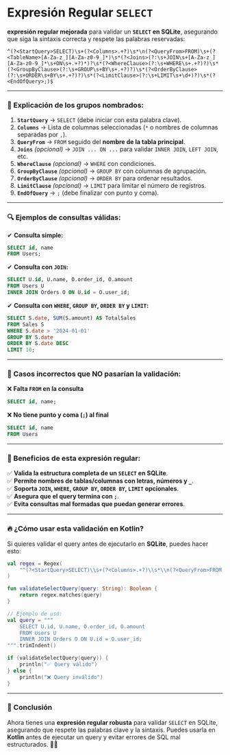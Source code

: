 # Expresión Regular `SELECT`
**expresión regular mejorada** para validar un **`SELECT` en SQLite**, asegurando que siga la sintaxis correcta y respete las palabras reservadas:

```regex
^(?<StartQuery>SELECT)\s+(?<Columns>.+?)\s*\n(?<QueryFrom>FROM)\s+(?<TableName>[A-Za-z_][A-Za-z0-9_]*)\s*(?<Joins>(?:\s+JOIN\s+[A-Za-z_][A-Za-z0-9_]*\s+ON\s+.+?)*)?\s*(?<WhereClause>(?:\s+WHERE\s+.+?)?)\s*(?<GroupByClause>(?:\s+GROUP\s+BY\s+.+?)?)\s*(?<OrderByClause>(?:\s+ORDER\s+BY\s+.+?)?)\s*(?<LimitClause>(?:\s+LIMIT\s+\d+)?)\s*(?<EndOfQuery>;)$

```

----------

### **📌 Explicación de los grupos nombrados:**

1.  **`StartQuery`** → `SELECT` (debe iniciar con esta palabra clave).
2.  **`Columns`** → Lista de columnas seleccionadas (`*` o nombres de columnas separadas por `,`).
3.  **`QueryFrom`** → `FROM` seguido del **nombre de la tabla principal**.
4.  **`Joins`** _(opcional)_ → `JOIN ... ON ...` para validar `INNER JOIN`, `LEFT JOIN`, etc.
5.  **`WhereClause`** _(opcional)_ → `WHERE` con condiciones.
6.  **`GroupByClause`** _(opcional)_ → `GROUP BY` con columnas de agrupación.
7.  **`OrderByClause`** _(opcional)_ → `ORDER BY` para ordenar resultados.
8.  **`LimitClause`** _(opcional)_ → `LIMIT` para limitar el número de registros.
9.  **`EndOfQuery`** → `;` (debe finalizar con punto y coma).

----------

### **🔍 Ejemplos de consultas válidas:**

✔ **Consulta simple:**

```sql
SELECT id, name 
FROM Users;

```

✔ **Consulta con `JOIN`:**

```sql
SELECT U.id, U.name, O.order_id, O.amount 
FROM Users U 
INNER JOIN Orders O ON U.id = O.user_id;

```

✔ **Consulta con `WHERE`, `GROUP BY`, `ORDER BY` y `LIMIT`:**

```sql
SELECT S.date, SUM(S.amount) AS TotalSales 
FROM Sales S 
WHERE S.date > '2024-01-01' 
GROUP BY S.date 
ORDER BY S.date DESC 
LIMIT 10;

```

----------

### **🚨 Casos incorrectos que NO pasarían la validación:**

❌ **Falta `FROM` en la consulta**

```sql
SELECT id, name;

```

❌ **No tiene punto y coma (`;`) al final**

```sql
SELECT id, name 
FROM Users

```

----------

### **📌 Beneficios de esta expresión regular:**

✅ **Valida la estructura completa de un `SELECT` en SQLite**.  
✅ **Permite nombres de tablas/columnas con letras, números y `_`**.  
✅ **Soporta `JOIN`, `WHERE`, `GROUP BY`, `ORDER BY`, `LIMIT` opcionales**.  
✅ **Asegura que el query termina con `;`**.  
✅ **Evita consultas mal formadas que puedan generar errores**.

----------

### **🔥 ¿Cómo usar esta validación en Kotlin?**

Si quieres validar el query antes de ejecutarlo en **SQLite**, puedes hacer esto:

```kotlin
val regex = Regex(
    "^(?<StartQuery>SELECT)\\s+(?<Columns>.+?)\\s*\\n(?<QueryFrom>FROM)\\s+(?<TableName>[A-Za-z_][A-Za-z0-9_]*)\\s*(?<Joins>(?:\\s+JOIN\\s+[A-Za-z_][A-Za-z0-9_]*\\s+ON\\s+.+?)*)?\\s*(?<WhereClause>(?:\\s+WHERE\\s+.+?)?)\\s*(?<GroupByClause>(?:\\s+GROUP\\s+BY\\s+.+?)?)\\s*(?<OrderByClause>(?:\\s+ORDER\\s+BY\\s+.+?)?)\\s*(?<LimitClause>(?:\\s+LIMIT\\s+\\d+)?)\\s*(?<EndOfQuery>;)$"
)

fun validateSelectQuery(query: String): Boolean {
    return regex.matches(query)
}

// Ejemplo de uso:
val query = """
    SELECT U.id, U.name, O.order_id, O.amount 
    FROM Users U 
    INNER JOIN Orders O ON U.id = O.user_id;
""".trimIndent()

if (validateSelectQuery(query)) {
    println("✅ Query válido")
} else {
    println("❌ Query inválido")
}

```

----------

### **🚀 Conclusión**

Ahora tienes una **expresión regular robusta** para validar `SELECT` en SQLite, asegurando que respete las palabras clave y la sintaxis. Puedes usarla en **Kotlin** antes de ejecutar un query y evitar errores de SQL mal estructurados. 🚀🔥